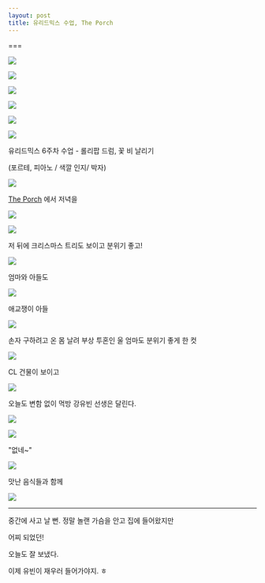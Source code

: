 ```yaml
---
layout: post
title: 유리드믹스 수업, The Porch
---
```

===

![](http://4.bp.blogspot.com/-RB2V2Yl5n5Q/VLRxs5fcbvI/AAAAAAAAGZ4/UZcxDhuGhUo/s1600/DSC02878.JPG)

![](http://4.bp.blogspot.com/-jVUuoLQwxbY/VLRxs1aBSUI/AAAAAAAAGZ8/mOnqlTxae6s/s1600/DSC02879.JPG)

![](http://4.bp.blogspot.com/-otO588zcRmo/VLRxwhZQ2vI/AAAAAAAAGaE/mO7REgEuMWw/s1600/DSC02881.JPG)

![](http://2.bp.blogspot.com/-mC2fCrNbVuA/VLRxxdrNBVI/AAAAAAAAGaM/VIU-Lkxbi8k/s1600/DSC02882.JPG)

![](http://4.bp.blogspot.com/-92XuFGK1Bic/VLRx1AdrjbI/AAAAAAAAGac/a6mZeXSw-X4/s1600/DSC02885.JPG)

![](http://2.bp.blogspot.com/-E3HCF1TbJFI/VLRx3RF7-0I/AAAAAAAAGak/gIGYShAX3Iw/s1600/DSC02886.JPG)

유리드믹스 6주차 수업 - 롤리팝 드럼, 꽃 비 날리기 

(포르테, 피아노 / 색깔 인지/ 박자)

![](http://4.bp.blogspot.com/-6YLGx45S-Vo/VLRx4wUxAeI/AAAAAAAAGas/_ZIzGXdyiJ0/s1600/DSC02891.JPG)

[The Porch](http://www.theporchatschenley.com/)  에서 저녁을

![](http://4.bp.blogspot.com/-Ggw74ydYpOo/VLRx6QIHcPI/AAAAAAAAGa0/fEpeNLrb52M/s1600/DSC02892.JPG)

![](http://1.bp.blogspot.com/-uoMncFHJ1kw/VLRx74rNPAI/AAAAAAAAGa8/S8KPWCesWxo/s1600/DSC02893.JPG)

저 뒤에 크리스마스 트리도 보이고 분위기 좋고!

![](http://1.bp.blogspot.com/-powAjWIqU4c/VLRx_eciRxI/AAAAAAAAGbM/CbhzxaWWzlA/s1600/DSC02894.JPG)

엄마와 아들도

![](http://4.bp.blogspot.com/-yQxpV4-X7Nk/VLRx_JnSUYI/AAAAAAAAGbI/Lk5Fc8v5HJU/s1600/DSC02895.JPG)

애교쟁이 아들

![](http://3.bp.blogspot.com/-t-JtUkaHdXs/VLRyCvkhScI/AAAAAAAAGbc/Ct3NV-Q0ZD8/s1600/DSC02899.JPG)

손자 구하려고 온 몸 날려 부상 투혼인 울 엄마도 분위기 좋게 한 컷

![](http://2.bp.blogspot.com/-WwKpqDcc-co/VLRyEI1HpyI/AAAAAAAAGbk/GoDDmzYmx4A/s1600/DSC02900.JPG)

CL 건물이 보이고

![](http://3.bp.blogspot.com/-x-aEZ1p3a3s/VLRyHNdFX9I/AAAAAAAAGb0/VVikyV9a3J4/s1600/DSC02902.JPG)

오늘도 변함 없이 먹방 강유빈 선생은 달린다.

![](http://2.bp.blogspot.com/-UP4iZ_Dm80Q/VLRyI3YBhMI/AAAAAAAAGb8/LbIr-oGg1bo/s1600/DSC02903.JPG)

![](http://3.bp.blogspot.com/-0W-7x4Mo3Og/VLRyLXl7H5I/AAAAAAAAGcM/MFB8gmrFMzo/s1600/DSC02905.JPG)

"없네~"

![](http://4.bp.blogspot.com/--39xf0180Kw/VLRyRjr0YmI/AAAAAAAAGcs/SAfnRSY6Zuw/s1600/DSC02909.JPG)

맛난 음식들과 함께

![](http://2.bp.blogspot.com/-o6xOJadU90U/VLRyS2iYavI/AAAAAAAAGc0/_BY91ldqf0U/s1600/DSC02910.JPG)

---

중간에 사고 날 뻔. 정말 놀랜 가슴을 안고 집에 들어왔지만

어찌 되었던!

오늘도 잘 보냈다. 

이제 유빈이 재우러 들어가야지. ㅎ
